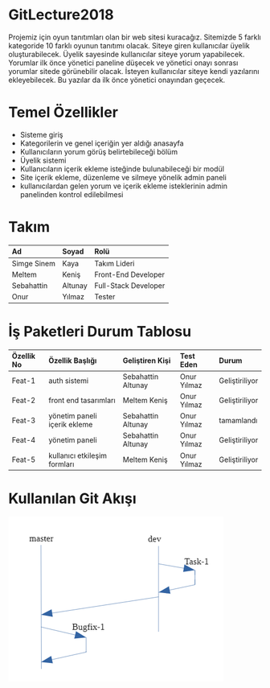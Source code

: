 # GitLecture2018
Projemiz için oyun tanıtımları olan bir web sitesi kuracağız. 
Sitemizde 5 farklı kategoride 10 farklı oyunun tanıtımı olacak. 
Siteye giren kullanıcılar üyelik oluşturabilecek. Üyelik sayesinde kullanıcılar siteye yorum yapabilecek. Yorumlar ilk önce yönetici paneline düşecek ve yönetici onayı sonrası yorumlar sitede görünebilir olacak.
İsteyen kullanıcılar siteye kendi yazılarını ekleyebilecek. Bu yazılar da ilk önce yönetici onayından geçecek.


# Temel Özellikler
*	Sisteme giriş 
*	Kategorilerin ve genel içeriğin yer aldığı anasayfa
* Kullanıcıların yorum görüş belirtebileceği bölüm
* Üyelik sistemi
* Kullanıcıların içerik ekleme isteğinde bulunabileceği bir modül 
* Site içerik ekleme, düzenleme ve silmeye yönelik admin paneli
* kullanıcılardan gelen yorum ve içerik ekleme isteklerinin admin panelinden kontrol edilebilmesi
# Takım
| Ad 	| Soyad  | Rolü |
| :--- |:------| :----|
|Simge Sinem	| Kaya	 | Takım Lideri |
|Meltem| Keniş | Front-End Developer |
|Sebahattin| Altunay	| Full-Stack Developer |
|Onur| Yılmaz |	Tester |

# İş Paketleri Durum Tablosu
| Özellik No 	| Özellik Başlığı              | Geliştiren Kişi    | Test Eden   | Durum          |
| :---------- |:-----------------------------| :------------------| :-----------| :--------------|
| Feat-1      | auth sistemi                 | Sebahattin Altunay | Onur Yılmaz | Geliştiriliyor |
| Feat-2      | front end tasarımları        | Meltem Keniş       | Onur Yılmaz | Geliştiriliyor |
| Feat-3      | yönetim paneli içerik ekleme | Sebahattin Altunay | Onur Yılmaz | tamamlandı     |
| Feat-4      | yönetim paneli               | Sebahattin Altunay | Onur Yılmaz | Geliştiriliyor |
| Feat-5      | kullanıcı etkileşim formları | Meltem Keniş       | Onur Yılmaz | Geliştiriliyor |

# Kullanılan Git Akışı
![alt text](https://github.com/alipeker/GitProject/blob/master/dokumantasyon/git_workflow.png "Git Akışı")
